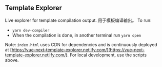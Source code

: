 ## Template Explorer

Live explorer for template compilation output.
用于模板编译输出。
To run:

- `yarn dev-compiler`
- When the compilation is done, in another terminal run `yarn open`

Note: `index.html` uses CDN for dependencies and is continuously deployed at [https://vue-next-template-explorer.netlify.com/](https://vue-next-template-explorer.netlify.com/). For local development, use the scripts above.
